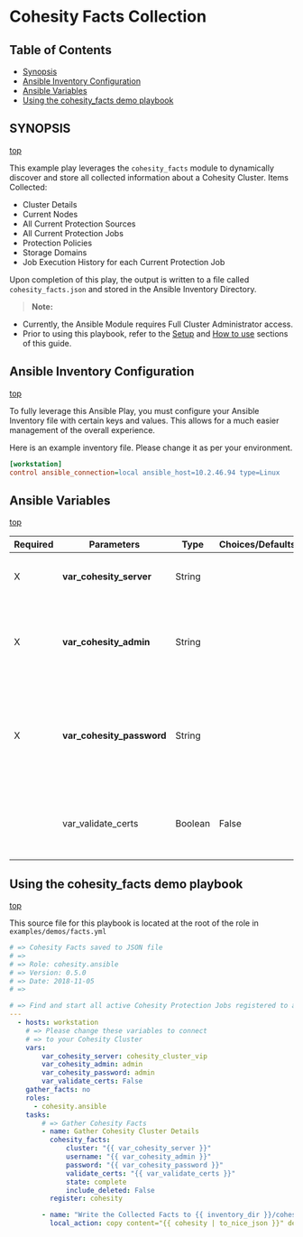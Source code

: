 # Cohesity Facts Collection

## Table of Contents
- [Synopsis](#synopsis)
- [Ansible Inventory Configuration](#Ansible-Inventory-Configuration)
- [Ansible Variables](#ansible-variables)
- [Using the cohesity_facts demo playbook](#Using-the-cohesity_facts-demo-playbook)

## SYNOPSIS
[top](#Cohesity-Facts-Collection)

This example play leverages the `cohesity_facts` module to dynamically discover and store all collected information about a Cohesity Cluster.
Items Collected:
- Cluster Details
- Current Nodes
- All Current Protection Sources
- All Current Protection Jobs
- Protection Policies
- Storage Domains
- Job Execution History for each Current Protection Job

Upon completion of this play, the output is written to a file called `cohesity_facts.json` and stored in the Ansible Inventory Directory.

> **Note:**
  - Currently, the Ansible Module requires Full Cluster Administrator access.
  - Prior to using this playbook, refer to the [Setup](/setup.md) and [How to use](/how-to-use.md) sections of this guide.

## Ansible Inventory Configuration
[top](#cohesity-agent-uninstallation-and-installation-using-ansible-inventory)

To fully leverage this Ansible Play, you must configure your Ansible Inventory file with certain keys and values. This allows for a much easier management of the overall experience.

Here is an example inventory file. Please change it as per your environment.
```ini
[workstation]
control ansible_connection=local ansible_host=10.2.46.94 type=Linux
```

## Ansible Variables
[top](#Cohesity-Facts-Collection)

| Required | Parameters | Type | Choices/Defaults | Comments |
| --- | --- | --- | --- | --- |
| X | **var_cohesity_server** | String | | IP or FQDN for the Cohesity cluster |
| X | **var_cohesity_admin** | String | | Username with which Ansible will connect to the Cohesity Cluster |
| X | **var_cohesity_password** | String | | Password belonging to the selected Username.  This parameter is not logged. |
|   | var_validate_certs | Boolean | False | Switch that determines whether SSL Validation is enabled. |


## Using the cohesity_facts demo playbook
[top](#Cohesity-Facts-Collection)

This source file for this playbook is located at the root of the role in `examples/demos/facts.yml`
```yaml
# => Cohesity Facts saved to JSON file
# =>
# => Role: cohesity.ansible
# => Version: 0.5.0
# => Date: 2018-11-05
# =>

# => Find and start all active Cohesity Protection Jobs registered to a Cluster
---
  - hosts: workstation
    # => Please change these variables to connect
    # => to your Cohesity Cluster
    vars:
        var_cohesity_server: cohesity_cluster_vip
        var_cohesity_admin: admin
        var_cohesity_password: admin
        var_validate_certs: False
    gather_facts: no
    roles:
      - cohesity.ansible
    tasks:
        # => Gather Cohesity Facts
        - name: Gather Cohesity Cluster Details
          cohesity_facts:
              cluster: "{{ var_cohesity_server }}"
              username: "{{ var_cohesity_admin }}"
              password: "{{ var_cohesity_password }}"
              validate_certs: "{{ var_validate_certs }}"
              state: complete
              include_deleted: False
          register: cohesity

        - name: "Write the Collected Facts to {{ inventory_dir }}/cohesity_facts.json"
          local_action: copy content="{{ cohesity | to_nice_json }}" dest="{{ inventory_dir }}/cohesity_facts.json"
```
